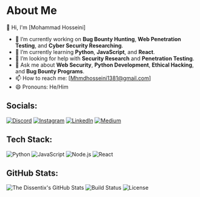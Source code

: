 # About Me
👋 Hi, I'm [Mohammad Hosseini]

- 🔭 I’m currently working on **Bug Bounty Hunting**, **Web Penetration Testing**, and **Cyber Security Researching**.
- 🌱 I’m currently learning **Python**, **JavaScript**, and **React**.
- 🤔 I’m looking for help with **Security Research** and **Penetration Testing**.
- 💬 Ask me about **Web Security**, **Python Development**, **Ethical Hacking**, and **Bug Bounty Programs**.
- 📫 How to reach me: [Mhmdhosseini1381@gmail.com]
- 😄 Pronouns: He/Him

## Socials:
[![Discord](https://img.shields.io/badge/Discord-7289DA?style=flat&logo=discord&logoColor=white)](https://discord.com/invite/bigbang8793)
[![Instagram](https://img.shields.io/badge/Instagram-E4405F?style=flat&logo=instagram&logoColor=white)](https://instagram.com/mhmdho3eini)
[![LinkedIn](https://img.shields.io/badge/LinkedIn-0077B5?style=flat&logo=linkedin&logoColor=white)](https://linkedin.com/in/mhmdßhosseini1381)
[![Medium](https://img.shields.io/badge/Medium-12100E?style=flat&logo=medium&logoColor=white)](https://medium.com/@yourusername)

## Tech Stack:
![Python](https://img.shields.io/badge/Python-306998?style=flat&logo=python&logoColor=white)
![JavaScript](https://img.shields.io/badge/JavaScript-F7DF1E?style=flat&logo=javascript&logoColor=black)
![Node.js](https://img.shields.io/badge/Node.js-339933?style=flat&logo=node.js&logoColor=white)
![React](https://img.shields.io/badge/React-61DAFB?style=flat&logo=react&logoColor=black)

## GitHub Stats:
![The Dissentix's GitHub Stats](https://github-readme-stats.vercel.app/api?username=MhmdHosseini&show_icons=true&hide_title=true&count_private=true&hide=prs)
![Build Status](https://img.shields.io/badge/Build-passing-brightgreen)
![License](https://img.shields.io/badge/License-MIT-blue)
